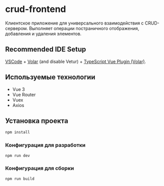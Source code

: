 # crud-frontend

Клиентское приложение для универсального взаимодействия с CRUD-сервером. Выполняет операции постраничного отображения, добавления и удаления элементов.

## Recommended IDE Setup

[VSCode](https://code.visualstudio.com/) + [Volar](https://marketplace.visualstudio.com/items?itemName=Vue.volar) (and disable Vetur) + [TypeScript Vue Plugin (Volar)](https://marketplace.visualstudio.com/items?itemName=Vue.vscode-typescript-vue-plugin).

## Используемые технологии

- Vue 3
- Vue Router
- Vuex
- Axios

## Установка проекта

```sh
npm install
```

### Конфигурация для разработки

```sh
npm run dev
```

### Конфигурация для сборки

```sh
npm run build
```
